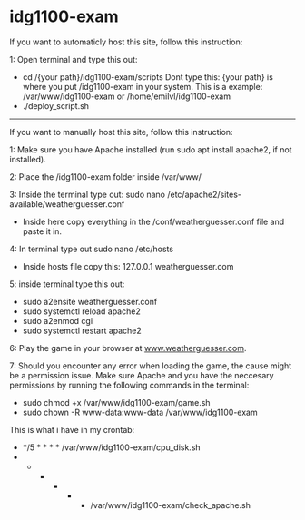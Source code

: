 # idg1100-exam
If you want to automaticly host this site, follow this instruction:

1: Open terminal and type this out: 
 - cd /{your path}/idg1100-exam/scripts
 Dont type this: {your path} is where you put /idg1100-exam in your system. This is a example: /var/www/idg1100-exam or /home/emilvl/idg1100-exam
 - ./deploy_script.sh
 
-----------------------------------------------------------------------------------------------------

If you want to manually host this site, follow this instruction: 

1: Make sure you have Apache installed (run sudo apt install apache2, if not installed).

2: Place the /idg1100-exam folder inside /var/www/

3: Inside the terminal type out: sudo nano /etc/apache2/sites-available/weatherguesser.conf
 - Inside here copy everything in the /conf/weatherguesser.conf file and paste it in.

4: In terminal type out sudo nano /etc/hosts
 - Inside hosts file copy this: 127.0.0.1   weatherguesser.com 

5: inside terminal type this out: 
 - sudo a2ensite weatherguesser.conf
 - sudo systemctl reload apache2
 - sudo a2enmod cgi
 - sudo systemctl restart apache2

6: Play the game in your browser at www.weatherguesser.com.

7: Should you encounter any error when loading the game, the cause might be a permission issue. Make sure Apache and you have the neccesary permissions by running the following commands in the terminal:
 - sudo chmod +x /var/www/idg1100-exam/game.sh
 - sudo chown -R www-data:www-data /var/www/idg1100-exam

This is what i have in my crontab: 
 - */5 * * * * /var/www/idg1100-exam/cpu_disk.sh
 - * * * * * /var/www/idg1100-exam/check_apache.sh